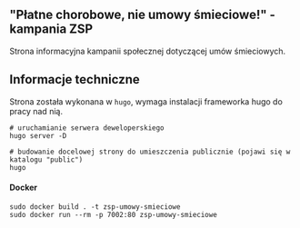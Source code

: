 ## "Płatne chorobowe, nie umowy śmieciowe!" - kampania ZSP

Strona informacyjna kampanii społecznej dotyczącej umów śmieciowych.

## Informacje techniczne

Strona została wykonana w `hugo`, wymaga instalacji frameworka hugo do pracy nad nią.

```
# uruchamianie serwera deweloperskiego
hugo server -D

# budowanie docelowej strony do umieszczenia publicznie (pojawi się w katalogu "public")
hugo
```

#### Docker

```
sudo docker build . -t zsp-umowy-smieciowe 
sudo docker run --rm -p 7002:80 zsp-umowy-smieciowe
```
